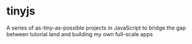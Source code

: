 # tinyjs
A series of as-tiny-as-possible projects in JavaScript to bridge the gap between tutorial land and building my own full-scale apps

